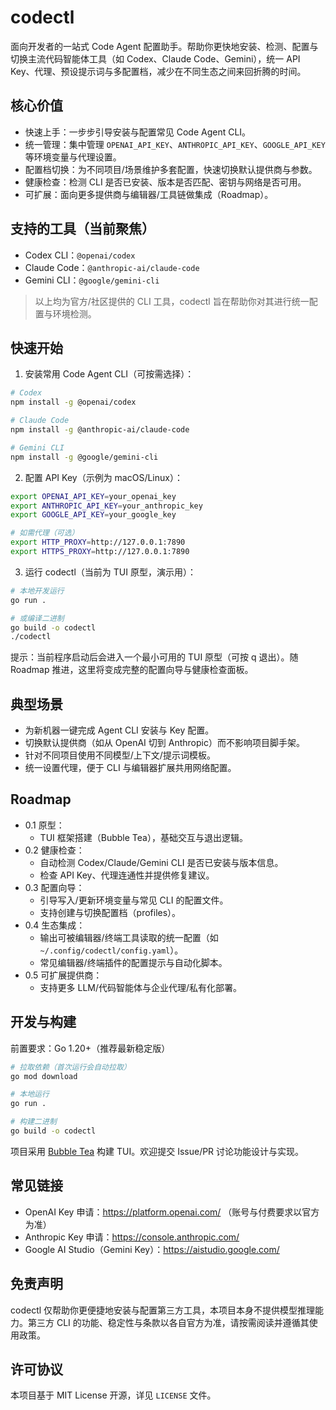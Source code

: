 # codectl

面向开发者的一站式 Code Agent 配置助手。帮助你更快地安装、检测、配置与切换主流代码智能体工具（如 Codex、Claude Code、Gemini），统一 API Key、代理、预设提示词与多配置档，减少在不同生态之间来回折腾的时间。

## 核心价值

- 快速上手：一步步引导安装与配置常见 Code Agent CLI。
- 统一管理：集中管理 `OPENAI_API_KEY`、`ANTHROPIC_API_KEY`、`GOOGLE_API_KEY` 等环境变量与代理设置。
- 配置档切换：为不同项目/场景维护多套配置，快速切换默认提供商与参数。
- 健康检查：检测 CLI 是否已安装、版本是否匹配、密钥与网络是否可用。
- 可扩展：面向更多提供商与编辑器/工具链做集成（Roadmap）。

## 支持的工具（当前聚焦）

- Codex CLI：`@openai/codex`
- Claude Code：`@anthropic-ai/claude-code`
- Gemini CLI：`@google/gemini-cli`

> 以上均为官方/社区提供的 CLI 工具，codectl 旨在帮助你对其进行统一配置与环境检测。

## 快速开始

1) 安装常用 Code Agent CLI（可按需选择）：

```bash
# Codex
npm install -g @openai/codex

# Claude Code
npm install -g @anthropic-ai/claude-code

# Gemini CLI
npm install -g @google/gemini-cli
```

2) 配置 API Key（示例为 macOS/Linux）：

```bash
export OPENAI_API_KEY=your_openai_key
export ANTHROPIC_API_KEY=your_anthropic_key
export GOOGLE_API_KEY=your_google_key

# 如需代理（可选）
export HTTP_PROXY=http://127.0.0.1:7890
export HTTPS_PROXY=http://127.0.0.1:7890
```

3) 运行 codectl（当前为 TUI 原型，演示用）：

```bash
# 本地开发运行
go run .

# 或编译二进制
go build -o codectl
./codectl
```

提示：当前程序启动后会进入一个最小可用的 TUI 原型（可按 q 退出）。随 Roadmap 推进，这里将变成完整的配置向导与健康检查面板。

## 典型场景

- 为新机器一键完成 Agent CLI 安装与 Key 配置。
- 切换默认提供商（如从 OpenAI 切到 Anthropic）而不影响项目脚手架。
- 针对不同项目使用不同模型/上下文/提示词模板。
- 统一设置代理，便于 CLI 与编辑器扩展共用网络配置。

## Roadmap

- 0.1 原型：
  - TUI 框架搭建（Bubble Tea），基础交互与退出逻辑。
- 0.2 健康检查：
  - 自动检测 Codex/Claude/Gemini CLI 是否已安装与版本信息。
  - 检查 API Key、代理连通性并提供修复建议。
- 0.3 配置向导：
  - 引导写入/更新环境变量与常见 CLI 的配置文件。
  - 支持创建与切换配置档（profiles）。
- 0.4 生态集成：
  - 输出可被编辑器/终端工具读取的统一配置（如 `~/.config/codectl/config.yaml`）。
  - 常见编辑器/终端插件的配置提示与自动化脚本。
- 0.5 可扩展提供商：
  - 支持更多 LLM/代码智能体与企业代理/私有化部署。

## 开发与构建

前置要求：Go 1.20+（推荐最新稳定版）

```bash
# 拉取依赖（首次运行会自动拉取）
go mod download

# 本地运行
go run .

# 构建二进制
go build -o codectl
```

项目采用 [Bubble Tea](https://github.com/charmbracelet/bubbletea) 构建 TUI。欢迎提交 Issue/PR 讨论功能设计与实现。

## 常见链接

- OpenAI Key 申请：https://platform.openai.com/ （账号与付费要求以官方为准）
- Anthropic Key 申请：https://console.anthropic.com/
- Google AI Studio（Gemini Key）：https://aistudio.google.com/

## 免责声明

codectl 仅帮助你更便捷地安装与配置第三方工具，本项目本身不提供模型推理能力。第三方 CLI 的功能、稳定性与条款以各自官方为准，请按需阅读并遵循其使用政策。

## 许可协议

本项目基于 MIT License 开源，详见 `LICENSE` 文件。
